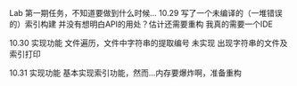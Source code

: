 Lab 第一期任务，不知道要做到什么时候...
10.29
写了一个未编译的（一堆错误的）索引构建
并没有想明白API的用处？估计还需要重构
我真的需要一个IDE

10.30
实现功能
文件遍历，文件中字符串的提取编号
未实现
出现字符串的文件及索引打印

10.31
实现功能
基本实现索引功能，然而...内存要爆炸啊，准备重构
